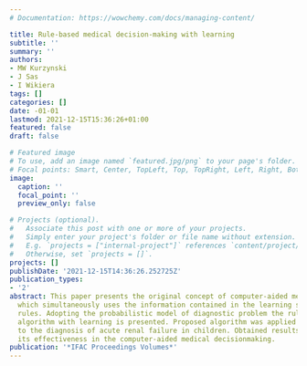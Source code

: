 ```yaml
---
# Documentation: https://wowchemy.com/docs/managing-content/

title: Rule-based medical decision-making with learning
subtitle: ''
summary: ''
authors:
- MW Kurzynski
- J Sas
- I Wikiera
tags: []
categories: []
date: -01-01
lastmod: 2021-12-15T15:36:26+01:00
featured: false
draft: false

# Featured image
# To use, add an image named `featured.jpg/png` to your page's folder.
# Focal points: Smart, Center, TopLeft, Top, TopRight, Left, Right, BottomLeft, Bottom, BottomRight.
image:
  caption: ''
  focal_point: ''
  preview_only: false

# Projects (optional).
#   Associate this post with one or more of your projects.
#   Simply enter your project's folder or file name without extension.
#   E.g. `projects = ["internal-project"]` references `content/project/deep-learning/index.md`.
#   Otherwise, set `projects = []`.
projects: []
publishDate: '2021-12-15T14:36:26.252725Z'
publication_types:
- '2'
abstract: This paper presents the original concept of computer-aided medical decisions,
  which simultaneously uses the information contained in the learning set and expert
  rules. Adopting the probabilistic model of diagnostic problem the rule-based decision
  algorithm with learning is presented. Proposed algorithm was applied practically
  to the diagnosis of acute renal failure in children. Obtained results have proved
  its effectiveness in the computer-aided medical decisionmaking.
publication: '*IFAC Proceedings Volumes*'
---
```

